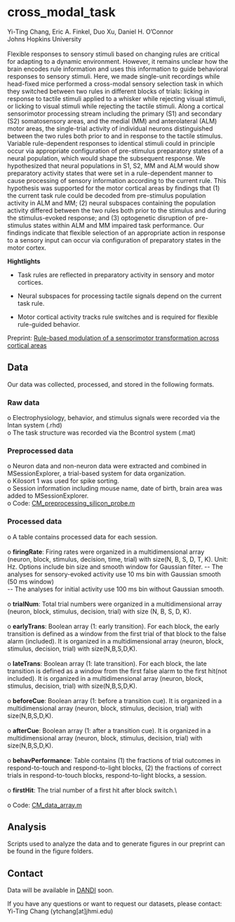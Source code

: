 # cross_modal_task
Yi-Ting Chang, Eric A. Finkel, Duo Xu, Daniel H. O’Connor\
Johns Hopkins University\
\
Flexible responses to sensory stimuli based on changing rules are critical for adapting to a dynamic environment. However, it remains unclear how the brain encodes rule information and uses this information to guide behavioral responses to sensory stimuli. Here, we made single-unit recordings while head-fixed mice performed a cross-modal sensory selection task in which they switched between two rules in different blocks of trials: licking in response to tactile stimuli applied to a whisker while rejecting visual stimuli, or licking to visual stimuli while rejecting the tactile stimuli. Along a cortical sensorimotor processing stream including the primary (S1) and secondary (S2) somatosensory areas, and the medial (MM) and anterolateral (ALM) motor areas, the single-trial activity of individual neurons distinguished between the two rules both prior to and in response to the tactile stimulus. Variable rule-dependent responses to identical stimuli could in principle occur via appropriate configuration of pre-stimulus preparatory states of a neural population, which would shape the subsequent response. We hypothesized that neural populations in S1, S2, MM and ALM would show preparatory activity states that were set in a rule-dependent manner to cause processing of sensory information according to the current rule. This hypothesis was supported for the motor cortical areas by findings that (1) the current task rule could be decoded from pre-stimulus population activity in ALM and MM; (2) neural subspaces containing the population activity differed between the two rules both prior to the stimulus and during the stimulus-evoked response; and (3) optogenetic disruption of pre-stimulus states within ALM and MM impaired task performance. Our findings indicate that flexible selection of an appropriate action in response to a sensory input can occur via configuration of preparatory states in the motor cortex.

**Hightlights**

- Task rules are reflected in preparatory activity in sensory and motor cortices.

- Neural subspaces for processing tactile signals depend on the current task rule.

- Motor cortical activity tracks rule switches and is required for flexible rule-guided behavior.

Preprint: [Rule-based modulation of a sensorimotor transformation across cortical areas](https://doi.org/10.1101/2023.08.21.554194) 

## Data
Our data was collected, processed, and stored in the following formats.     
### Raw data
o	Electrophysiology, behavior, and stimulus signals were recorded via the Intan system (.rhd)\
o	The task structure was recorded via the Bcontrol system (.mat)
### Preprocessed data
o	Neuron data and non-neuron data were extracted and combined in MSessionExplorer, a trial-based system for data organization. \
o	Kilosort 1 was used for spike sorting.\
o	Session information including mouse name, date of birth, brain area was added to MSessionExplorer.\
o	Code: [CM_preprocessing_silicon_probe.m](CM_preprocessing_silicon_probe.m) 
### Processed data
o	A table contains processed data for each session.\
\
o	**firingRate**: Firing rates were organized in a multidimensional array (neuron, block, stimulus, decision, time, trial) with size(N, B, S, D, T, K). Unit: Hz. Options include bin size and smooth window for Gaussian filter.
  -- The analyses for sensory-evoked activity use 10 ms bin with Gaussian smooth (50 ms window)\
  -- The analyses for initial activity use 100 ms bin without Gaussian smooth.\
\
o	**trialNum**: Total trial numbers were organized in a multidimensional array (neuron, block, stimulus, decision, trial) with size (N, B, S, D, K).\
\
o	**earlyTrans**: Boolean array (1: early transition). For each block, the early transition is defined as a window from the first trial of that block to the false alarm (included). It is organized in a multidimensional array (neuron, block, stimulus, decision, trial) with size(N,B,S,D,K).\
\
o	**lateTrans**: Boolean array (1: late transition). For each block, the late transition is defined as a window from the first false alarm to the first hit(not included). It is organized in a multidimensional array (neuron, block, stimulus, decision, trial) with size(N,B,S,D,K).\
\
o	**beforeCue**: Boolean array (1: before a transition cue). It is organized in a multidimensional array (neuron, block, stimulus, decision, trial) with size(N,B,S,D,K).\
\
o	**afterCue**: Boolean array (1: after a transition cue). It is organized in a multidimensional array (neuron, block, stimulus, decision, trial) with size(N,B,S,D,K).\
\
o	**behavPerformance**: Table contains (1) the fractions of trial outcomes in respond-to-touch and respond-to-light blocks, (2) the fractions of correct trials in respond-to-touch blocks, respond-to-light blocks, a session.\
\
o	**firstHit**: The trial number of a first hit after block switch.\  
\
o	Code: [CM_data_array.m](CM_data_array.m)

## Analysis
Scripts used to analyze the data and to generate figures in our preprint can be found in the figure folders.

## Contact
Data will be available in [DANDI](https://www.dandiarchive.org/) soon.

If you have any questions or want to request our datasets, please contact:\
Yi-Ting Chang (ytchang[at]jhmi.edu)



